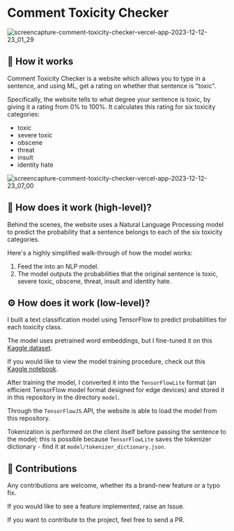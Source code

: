 # Comment Toxicity Checker

![screencapture-comment-toxicity-checker-vercel-app-2023-12-12-23_01_29](https://github.com/raj-pulapakura/Comment-Toxicity-Checker/assets/87762282/5e5ac56b-083f-4341-ac8a-a6ed9d04d304)

## 📖 How it works

Comment Toxicity Checker is a website which allows you to type in a sentence, and using ML, get a rating on whether that sentence is "toxic".

Specifically, the website tells to what degree your sentence is toxic, by giving it a rating from 0% to 100%. It calculates this rating for six toxicity categories:

- toxic
- severe toxic
- obscene
- threat
- insult
- identity hate

![screencapture-comment-toxicity-checker-vercel-app-2023-12-12-23_07_00](https://github.com/raj-pulapakura/Comment-Toxicity-Checker/assets/87762282/ba13c7f6-80ab-427e-84fd-adce16e3491e)

## 🤔 How does it work (high-level)?

Behind the scenes, the website uses a Natural Language Processing model to predict the probability that a sentence belongs to each of the six toxicity categories.

Here's a highly simplified walk-through of how the model works:

1. Feed the into an NLP model.
2. The model outputs the probabilities that the original sentence is toxic, severe toxic, obscene, threat, insult and identity hate.

## ⚙️ How does it work (low-level)?

I built a text classification model using TensorFlow to predict probablities for each toxicity class.

The model uses pretrained word embeddings, but I fine-tuned it on this [Kaggle dataset](https://www.kaggle.com/competitions/jigsaw-toxic-comment-classification-challenge/data).

If you would like to view the model training procedure, check out this [Kaggle notebook](https://www.kaggle.com/code/rajpulapakura/comment-toxicity-classification).

After training the model, I converted it into the `TensorFlowLite` format (an efficient TensorFlow model format designed for edge devices) and stored it in this repository in the directory `model`.

Through the `TensorFlowJS` API, the website is able to load the model from this repository. 

Tokenization is performed on the client itself before passing the sentence to the model; this is possible because `TensorFlowLite` saves the tokenizer dictionary - find it at `model/tokenizer_dictionary.json`.

## 🤗 Contributions

Any contributions are welcome, whether its a brand-new feature or a typo fix.

If you would like to see a feature implemented, raise an Issue.

If you want to contribute to the project, feel free to send a PR.

